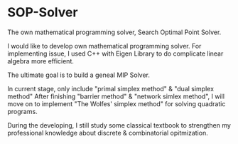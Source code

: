 # SOP-Solver
The own mathematical programming solver, Search Optimal Point Solver.

I would like to develop own mathematical programming solver.
For implementing issue, I used C++ with Eigen Library to do complicate linear algebra more efficient.

The ultimate goal is to build a geneal MIP Solver.

In current stage, only include "primal simplex method" & "dual simplex method"
After finishing "barrier method" & "network simlex method", I will move on to implement "The Wolfes' simplex method" for solving quadratic programs.

During the developing, I still study some classical textbook to strengthen my professional knowledge about discrete & combinatorial opitmization.
